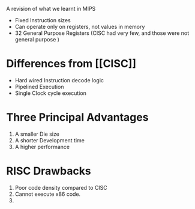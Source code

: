 A revision of what we learnt in MIPS
- Fixed Instruction sizes
- Can operate only on registers, not values in memory
- 32 General Purpose Registers (CISC had very few, and those were not general purpose )

# Differences from [[CISC]]
- Hard wired Instruction decode logic
- Pipelined Execution
- Single Clock cycle execution

# Three Principal Advantages
1. A smaller Die size
2. A shorter Development time
3. A higher performance

# RISC Drawbacks
1. Poor code density compared to CISC
2. Cannot execute x86 code.
3. 